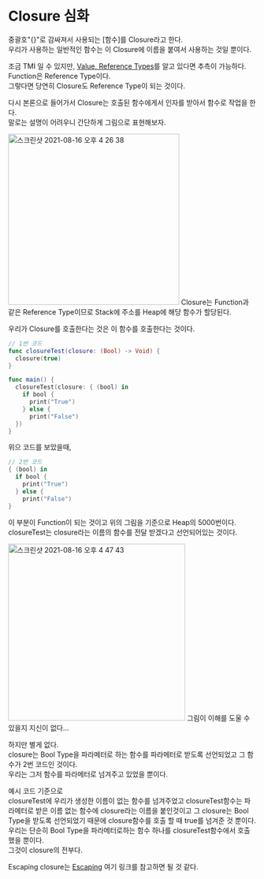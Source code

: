 # Closure 심화
중괄호"{}"로 감싸져서 사용되는 [함수]를 Closure라고 한다.  
우리가 사용하는 일반적인 함수는 이 Closure에 이름을 붙여서 사용하는 것일 뿐이다.  

조금 TMI 일 수 있지만, [Value, Reference Types]를 알고 있다면 추측이 가능하다.  
Function은 Reference Type이다.  
그렇다면 당연히 Closure도 Reference Type이 되는 것이다.  

다시 본론으로 들어가서 Closure는 호출된 함수에게서 인자를 받아서 함수로 작업을 한다.  
말로는 설명이 어려우니 간단하게 그림으로 표현해보자.  

<img width="347" alt="스크린샷 2021-08-16 오후 4 26 38" src="https://user-images.githubusercontent.com/55477102/129526670-468105f3-5712-489a-af16-5d453ab0f2e7.png">  
Closure는 Function과 같은 Reference Type이므로 Stack에 주소를 Heap에 해당 함수가 할당된다.  

우리가 Closure를 호출한다는 것은 이 함수를 호출한다는 것이다.  

```Swift
// 1번 코드
func closureTest(closure: (Bool) -> Void) {
  closure(true)
}

func main() {
  closureTest(closure: { (bool) in
    if bool {
      print("True")
    } else {
      print("False")
  })
}
```
위으 코드를 보았을때,
```Swift
// 2번 코드
{ (bool) in
  if bool {
    print("True")
  } else {
    print("False")
}
```
이 부분이 Function이 되는 것이고 위의 그림을 기준으로 Heap의 5000번이다.  
closureTest는 closure라는 이름의 함수를 전달 받겠다고 선언되어있는 것이다.  

<img width="359" alt="스크린샷 2021-08-16 오후 4 47 43" src="https://user-images.githubusercontent.com/55477102/129529254-905bdd18-4260-4680-96f4-389136678c71.png">  
그림이 이해를 도울 수 있을지 지신이 없다...  

하지만 별게 없다.  
closure는 Bool Type을 파라메터로 하는 함수를 파라메터로 받도록 선언되었고 그 함수가 2번 코드인 것이다.  
우리는 그저 함수를 파라메터로 넘겨주고 있었을 뿐이다.  

예시 코드 기준으로  
closureTest에 우리가 생성한 이름이 없는 함수를 넘겨주었고 closureTest함수는 파라메터로 받은 이름 없는 함수에 closure라는 이름을 붙인것이고 그 closure는 Bool Type을 받도록 선언되었기 때문에 closure함수를 호출 할 때 true를 넘겨준 것 뿐이다.  
우리는 단순히 Bool Type을 파라메터로하는 함수 하나를 closureTest함수에서 호출했을 뿐이다.  
그것이 closure의 전부다.  

Escaping closure는 [Escaping] 여기 링크를 참고하면 될 것 같다.  

[Value, Reference Types]: https://github.com/jaeminKim0523/Library/blob/main/ValueReferenceTypes.md "Read ValueReferenceTypes"
[Escaping]: https://github.com/jaeminKim0523/Library/blob/main/Escaping.md "Read Escaping"
